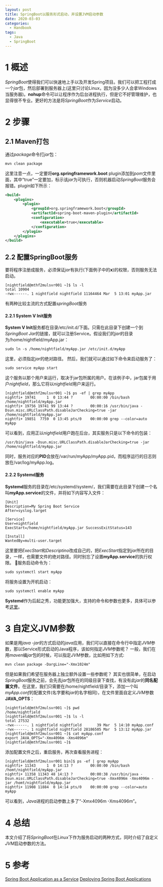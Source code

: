 ```yaml
---
layout: post
title: SpringBoot以服务形式启动，并设置JVM启动参数
date: 2020-03-03
categories:
  - Handbook
tags:
  - Java
  - SpringBoot
---
```


# 1 概述

*SpringBoot*使得我们可以快速地上手以及开发Spring项目。我们可以把工程打成一个*jar*包，然后部署到服务器上(这里只讨论Linux，因为没多少人会拿Windows当服务器)。**nohup**命令可以让程序作为后台进程执行，但是它不好管理维护，也显得很不专业。更好的方法是将*SpringBoot*作为*Service*启动。

# 2 步骤

## 2.1 Maven打包

通过*package*命令打*jar*包：
~~~
mvn clean package
~~~

这里注意一点，一定要将**org.springframework.boot** plugin添加到*pom*文件里面，其中“<executable>true</executable>”一定要加，标示该*jar*为可执行，否则机器启动*SpringBoot*服务会报错。plugin如下所示：
~~~xml
<build>
    <plugins>
        <plugin>
            <groupId>org.springframework.boot</groupId>
            <artifactId>spring-boot-maven-plugin</artifactId>
            <configuration>
                <executable>true</executable>
            </configuration>
        </plugin>
    </plugins>
</build>
~~~

## 2.2 配置SpringBoot服务

要将程序注册成服务，必须保证*jar*有执行(下面例子中的**x**)的权限，否则服务无法启动。

~~~shell
[nightfield@mthf2mulsvr001 ~]$ ls -l
total 10904
-rwx------. 1 nightfield nightfield 11164464 Mar  5 13:01 myApp.jar
~~~

有两种比较主流的方式配置*springBoot*服务

#### 2.2.1 System V Init服务

**System V Init**服务都在目录/etc/init.d/下面。只需在此目录下创建一个到*SpringBoot Jar*的链接，就可以注册Service。假设我们的*jar*的目录为/home/nightfield/myApp.jar：
~~~shell
sudo ln -s /home/nightfield/myApp.jar /etc/init.d/myApp
~~~

这里，必须指定*jar*的绝对路径。
然后，我们就可以通过如下命令来启动服务了：
~~~shell
sudo service myApp start
~~~

这个服务以那个用户来运行，取决于jar包所属的用户。在该例子中，jar包属于用户*nightfield*，那么它将以*nightfield*用户来运行。
~~~shell
[nightfield@mthf2mulsvr001 ~]$ ps -ef | grep myApp
nightfi+ 19741     1  0 13:44 ?        00:00:00 /bin/bash /home/nightfield/myApp.jar
nightfi+ 19756 19741 99 13:44 ?        00:00:16 /usr/bin/java -Dsun.misc.URLClassPath.disableJarChecking=true -jar /home/nightfield/myApp.jar
nightfi+ 19851  7759  0 13:45 pts/0    00:00:00 grep --color=auto myApp
~~~

可以看到，应用正以*nightfield*用户跑在后台，其实服务只是以下命令的包装：
~~~shell
/usr/bin/java -Dsun.misc.URLClassPath.disableJarChecking=true -jar /home/nightfield/myApp.jar
~~~

同时，服务对应的**PID**会放在/var/run/myApp/myApp.pid，而程序运行的日志则放在/var/log/myApp.log。

#### 2.2.2 Systemd服务

**Systemd**服务的目录在/etc/systemd/system/，我们需要在此目录下创建一个名叫**myApp.service**的文件，并将如下内容写入文件：
~~~
[Unit]
Description=My Spring Boot Service
After=syslog.target
 
[Service]
User=nightfield
ExecStart=/home/nightfield/myApp.jar SuccessExitStatus=143 
 
[Install] 
WantedBy=multi-user.target
~~~

这里要把*ExecStart*和*Descriptino*改成自己的，把*ExecStart*指定到*jar*所在的目录，一样，也需要文件的绝对路径。同时别忘了设置**myApp.service**的执行权限。
服务启动命令为：
~~~shell
sudo systemctl start myApp
~~~

将服务设置为开机启动：
~~~shell
sudo systemctl enable myApp
~~~

**Systemd**作为后起之秀，功能更加强大，支持的命令和参数也更多，具体可以参考[这里](https://www.freedesktop.org/software/systemd/man/systemd.service.html)。

# 3 自定义JVM参数

如果是用*java -jar*的方式启动的*java*应用，我们可以直接在命令行中指定*JVM*参数，那以Service形式启动的Java程序，该如何指定*JVM*参数呢？
一般，我们在用*maven*编*jar*包的时候，可以指定*JVM*参数，比如用如下方式:
~~~shell
mvn clean package -DargLine="-Xmx1024m" 
~~~

但是如果我们希望在服务器上独立额外设置一些参数呢？
其实也很简单，在启动*SpringBoot*服务之前，会先去*jar*包所在的同级目录下查找，有没有此*jar*的**同名配置文件**。在这里，我们只需要在/home/nightfield/目录下，添加一个叫*myApp.conf*的配置文件(名字要和*jar*的名字相同)，在文件里面自定义*JVM*参数**JAVA_OPTS**：
~~~shell
[nightfield@mthf2mulsvr001 ~]$ pwd
/home/nightfield
[nightfield@mthf2mulsvr001 ~]$ ls -l
total 27532
-rwx------. 1 nightfield nightfield       39 Mar  5 14:10 myApp.conf
-rwx------. 1 nightfield nightfield 28186505 Mar  5 13:12 myApp.jar
[nightfield@mthf2mulsvr001 ~]$ cat myApp.conf 
export JAVA_OPTS="-Xmx4096m -Xms4096m"
[nightfield@mthf2mulsvr001 ~]$ 
~~~

添加配置文件之后，重启服务，再次查看服务进程：
~~~shell
[nightfield@mthf2mulsvr001 bin]$ ps -ef | grep myApp
nightfi+ 11343     1  0 14:13 ?        00:00:00 /bin/bash /homt/nightfield/myApp.jar
nightfi+ 11358 11343 48 14:13 ?        00:00:38 /usr/bin/java -Dsun.misc.URLClassPath.disableJarChecking=true -Xmx4096m -Xms4096m -jar /homt/nightfield/myApp.jar
nightfi+ 11908 11884  0 14:14 pts/0    00:00:00 grep --color=auto myApp
~~~

可以看到，*Java*进程的启动参数上多了“-Xmx4096m -Xms4096m”。

# 4 总结

本文介绍了将*SpringBoot*在*Linux*下作为服务启动的两种方式，同时介绍了自定义*JVM*启动参数的方法。

# 5 参考

[Spring Boot Application as a Service](https://www.baeldung.com/spring-boot-app-as-a-service)
[Deploying Spring Boot Applications](https://docs.spring.io/spring-boot/docs/current/reference/html/deployment.html#deployment-install)